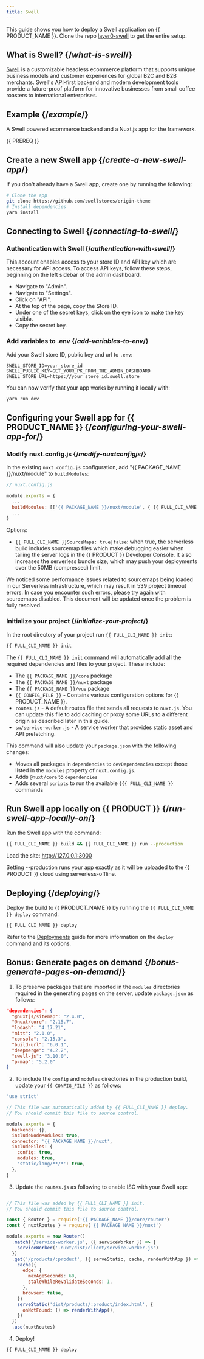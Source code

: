 ```yaml
---
title: Swell
---
```


This guide shows you how to deploy a Swell application on {{ PRODUCT_NAME }}. Clone the repo [layer0-swell](https://github.com/layer0-docs/layer0-swell) to get the entire setup.

## What is Swell? {/*what-is-swell*/}

[Swell](https://www.swell.is/) is a customizable headless ecommerce platform that supports unique business models and customer experiences for global B2C and B2B merchants. Swell's API-first backend and modern development tools provide a future-proof platform for innovative businesses from small coffee roasters to international enterprises.

## Example {/*example*/}

A Swell powered ecommerce backend and a Nuxt.js app for the framework.

<ExampleButtons
  title="Swell with Nuxt.js"
  siteUrl="https://layer0-docs-swell-origin-theme-default.layer0-limelight.link"
  repoUrl="https://github.com/layer0-docs/layer0-swell-example" 
  deployFromRepo />

{{ PREREQ }}

## Create a new Swell app {/*create-a-new-swell-app*/}

If you don't already have a Swell app, create one by running the following:

```bash
# Clone the app
git clone https://github.com/swellstores/origin-theme
# Install dependencies
yarn install
```

## Connecting to Swell {/*connecting-to-swell*/}

### Authentication with Swell {/*authentication-with-swell*/}

This account enables access to your store ID and API key which are necessary for API access. To access API keys, follow these steps, beginning on the left sidebar of the admin dashboard.

- Navigate to "Admin".
- Navigate to "Settings".
- Click on "API".
- At the top of the page, copy the Store ID.
- Under one of the secret keys, click on the eye icon to make the key visible.
- Copy the secret key.

### Add variables to .env {/*add-variables-to-env*/}

Add your Swell store ID, public key and url to `.env`:

```
SWELL_STORE_ID=your_store_id
SWELL_PUBLIC_KEY=GET_YOUR_PK_FROM_THE_ADMIN_DASHBOARD
SWELL_STORE_URL=https://your_store_id.swell.store
```

You can now verify that your app works by running it locally with:

```bash
yarn run dev
```

<a id="configuring-your-swell-app"></a>

## Configuring your Swell app for {{ PRODUCT_NAME }} {/*configuring-your-swell-app-for*/}

### Modify nuxt.config.js {/*modify-nuxtconfigjs*/}

In the existing `nuxt.config.js` configuration, add "{{ PACKAGE_NAME }}/nuxt/module" to `buildModules`:

```js
// nuxt.config.js

module.exports = {
  ...
  buildModules: [['{{ PACKAGE_NAME }}/nuxt/module', { {{ FULL_CLI_NAME }}SourceMaps: true }]],
  ...
}
```

Options:

- `{{ FULL_CLI_NAME }}SourceMaps: true|false`: when true, the serverless build includes sourcemap files which make debugging easier when tailing the server logs in the {{ PRODUCT }} Developer Console. It also increases the serverless bundle size, which may push your deployments over the 50MB (compressed) limit.

<Callout type="warning">

  We noticed some performance issues related to sourcemaps being loaded in our Serverless infrastructure, which may result in 539 project timeout errors. In case you encounter such errors, please try again with sourcemaps disabled. This document will be updated once the problem is fully resolved.

</Callout>

### Initialize your project {/*initialize-your-project*/}

In the root directory of your project run `{{ FULL_CLI_NAME }} init`:

```bash
{{ FULL_CLI_NAME }} init
```

The `{{ FULL_CLI_NAME }} init` command will automatically add all the required dependencies and files to your project. These include:

- The `{{ PACKAGE_NAME }}/core` package
- The `{{ PACKAGE_NAME }}/nuxt` package
- The `{{ PACKAGE_NAME }}/vue` package
- `{{ CONFIG_FILE }}` - Contains various configuration options for {{ PRODUCT_NAME }}.
- `routes.js` - A default routes file that sends all requests to `nuxt.js`. You can update this file to add caching or proxy some URLs to a different origin as described later in this guide.
- `sw/service-worker.js` - A service worker that provides static asset and API prefetching.

This command will also update your `package.json` with the following changes:

- Moves all packages in `dependencies` to `devDependencies` except those listed in the `modules` property of `nuxt.config.js`.
- Adds `@nuxt/core` to `dependencies`
- Adds several `scripts` to run the available `{{{ FULL_CLI_NAME }}` commands

<a id="run-swell-app-locally-on-layer0"></a>

## Run Swell app locally on {{ PRODUCT }} {/*run-swell-app-locally-on*/}

Run the Swell app with the command:

```bash
{{ FULL_CLI_NAME }} build && {{ FULL_CLI_NAME }} run --production
```

Load the site: http://127.0.0.1:3000

Setting --production runs your app exactly as it will be uploaded to the {{ PRODUCT }} cloud using serverless-offline.

## Deploying {/*deploying*/}

Deploy the build to {{ PRODUCT_NAME }} by running the `{{ FULL_CLI_NAME }} deploy` command:

```bash
{{ FULL_CLI_NAME }} deploy
```

Refer to the [Deployments](/applications/basics/deployments) guide for more information on the `deploy` command and its options.

## Bonus: Generate pages on demand {/*bonus-generate-pages-on-demand*/}

1. To preserve packages that are imported in the `modules` directories required in the generating pages on the server, update `package.json` as follows:

```json ins={4-10}
"dependencies": {
  "@nuxtjs/sitemap": "2.4.0",
  "@nuxt/core": "2.15.7",
  "lodash": "4.17.21",
  "mitt": "2.1.0",
  "consola": "2.15.3",
  "build-url": "6.0.1",
  "deepmerge": "4.2.2",
  "swell-js": "3.10.0",
  "p-map": "5.2.0"
}
```

2. To include the `config` and `modules` directories in the production build, update your `{{ CONFIG_FILE }}` as follows:

```js ins={10-14}
'use strict'

// This file was automatically added by {{ FULL_CLI_NAME }} deploy.
// You should commit this file to source control.

module.exports = {
  backends: {},
  includeNodeModules: true,
  connector: '{{ PACKAGE_NAME }}/nuxt',
  includeFiles: {
    config: true,
    modules: true,
    'static/lang/**/*': true,
  },
}

```

3. Update the `routes.js` as following to enable ISG with your Swell app:

```js ins={15-25}

// This file was added by {{ FULL_CLI_NAME }} init.
// You should commit this file to source control.

const { Router } = require('{{ PACKAGE_NAME }}/core/router')
const { nuxtRoutes } = require('{{ PACKAGE_NAME }}/nuxt')

module.exports = new Router()
  .match('/service-worker.js', ({ serviceWorker }) => {
    serviceWorker('.nuxt/dist/client/service-worker.js')
  })
  .get('/products/:product', ({ serveStatic, cache, renderWithApp }) => {
    cache({
      edge: {
        maxAgeSeconds: 60,
        staleWhileRevalidateSeconds: 1,
      },
      browser: false,
    })
    serveStatic('dist/products/:product/index.html', {
      onNotFound: () => renderWithApp(),
    })
  })
  .use(nuxtRoutes)
```

4. Deploy!

```bash
{{ FULL_CLI_NAME }} deploy
```
